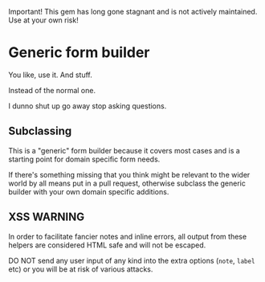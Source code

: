 Important!  This gem has long gone stagnant and is not actively maintained.  Use at your own risk!

# Generic form builder

You like, use it.  And stuff.

Instead of the normal one.

I dunno shut up go away stop asking questions.

## Subclassing

This is a "generic" form builder because it covers most cases and is a starting point for domain specific form needs.

If there's something missing that you think might be relevant to the wider world by all means put in a pull request,
otherwise subclass the generic builder with your own domain specific additions.

## XSS WARNING

In order to facilitate fancier notes and inline errors, all output from these helpers are considered HTML safe and will not be escaped.

DO NOT send any user input of any kind into the extra options (`note`, `label` etc) or you will be at risk of various attacks.
